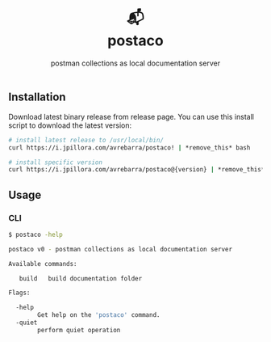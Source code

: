 <div class="info" align="center">
  <h1 class="name">📬<br>postaco</h1>
  postman collections as local documentation server
  <br>
  <br>
</div>


## Installation

Download latest binary release from release page. You can use this install script to download the latest version:

```sh
# install latest release to /usr/local/bin/
curl https://i.jpillora.com/avrebarra/postaco! | *remove_this* bash

# install specific version
curl https://i.jpillora.com/avrebarra/postaco@{version} | *remove_this* bash

```

## Usage
### CLI

```bash
$ postaco -help

postaco v0 - postman collections as local documentation server

Available commands:

   build   build documentation folder 

Flags:

  -help
        Get help on the 'postaco' command.
  -quiet
        perform quiet operation
```
